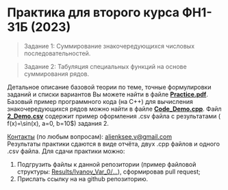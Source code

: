 # Практика для второго курса ФН1-31Б (2023)
> Задание 1: Суммирование знакочередующихся числовых последовательностей.

> Задание 2: Табуляция специальных функций на основе суммирования рядов.

Детальное описание базовой теории по теме, точные формулировки заданий и списки вариантов Вы можете найти в файле [**Practice.pdf**](Practice.pdf).
Базовый пример программного кода (на С++) для вычисления знакочередующихся рядов можно найти в файле [**Code_Demo.cpp**](Code_Demo.cpp). 
Файл [**2_Demo.csv**](2_Demo.csv) содержит пример оформления .csv файла с результатами ( f(x)=\sin(x), a=0, b=10$) задания 2.

<ins>Контакты</ins> (по любым вопросам): alienksee.v@gmail.com  
Результаты практики сдаются в виде отчёта, двух .cpp файлов и одного .csv файла. Для сдачи практики можно:
1. Подгрузить файлы к данной репозитории (пример файловой структуры: [Results/Ivanov_Var_0/...](Results/Comments.md)), сформировав pull request;
2. Прислать ссылку на на github репозиторию.

